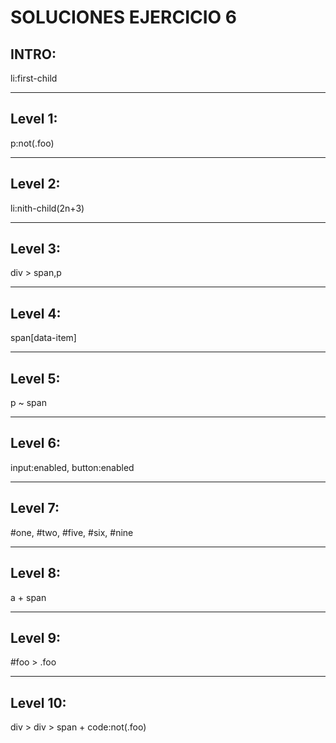 # SOLUCIONES EJERCICIO 6

## INTRO:
li:first-child

***

## Level 1:
p:not(.foo)

***

## Level 2:
li:nith-child(2n+3)

***

## Level 3:
div > span,p

***

## Level 4:
span[data-item]

***

## Level 5:
p ~ span

***

## Level 6:
input:enabled, button:enabled

***

## Level 7:
#one, #two, #five, #six, #nine

***

## Level 8:
a + span

***

## Level 9:
#foo > .foo

***

## Level 10:
div > div > span + code:not(.foo)